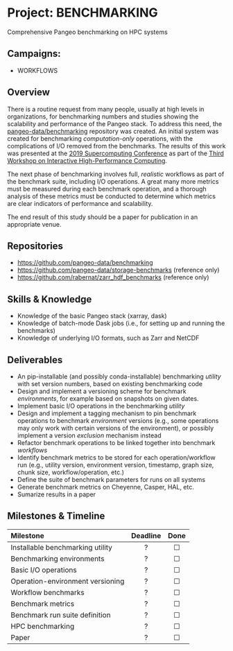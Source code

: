 # Project: BENCHMARKING

Comprehensive Pangeo benchmarking on HPC systems

## Campaigns:

- WORKFLOWS

## Overview

There is a routine request from many people, usually at high levels in organizations,
for benchmarking numbers and studies showing the scalability and performance of the
Pangeo stack.  To address this need, the
[pangeo-data/benchmarking](https://github.com/pangeo-data/benchmarking) repository was
created.  An initial system was created for benchmarking *computation-only* operations,
with the complications of I/O removed from the benchmarks.  The results of this work
was presented at the [2019 Supercomputing Conference](https://sc19.supercomputing.org/)
as part of the [Third Workshop on Interactive High-Performance Computing](https://sites.google.com/view/interactive-hpc/home).

The next phase of benchmarking involves full, *realistic* workflows as part of the
benchmark suite, including I/O operations.  A great many more metrics must be measured
during each benchmark operation, and a thorough analysis of these metrics must be conducted
to determine which metrics are clear indicators of performance and scalability.

The end result of this study should be a paper for publication in an appropriate venue.

## Repositories

- https://github.com/pangeo-data/benchmarking
- https://github.com/pangeo-data/storage-benchmarks (reference only)
- https://github.com/rabernat/zarr_hdf_benchmarks (reference only)

## Skills & Knowledge

- Knowledge of the basic Pangeo stack (xarray, dask)
- Knowledge of batch-mode Dask jobs (i.e., for setting up and running the benchmarks)
- Knowledge of underlying I/O formats, such as Zarr and NetCDF

## Deliverables

- An pip-installable (and possibly conda-installable) benchmarking *utility* with set
  version numbers, based on existing benchmarking code
- Design and implement a versioning scheme for benchmark *environments*, for example
  based on snapshots on given dates.
- Implement basic I/O operations in the benchmarking *utility*
- Design and implement a tagging mechanism to pin benchmark operations to benchmark
  *environment* versions (e.g., some operations may only work with certain versions
  of the environment), or possibly implement a version *exclusion* mechanism instead
- Refactor benchmark operations to be linked together into benchmark *workflows*
- Identify benchmark metrics to be stored for each operation/workflow run (e.g.,
  utility version, environment version, timestamp, graph size, chunk size,
  workflow/operation, etc.)
- Define the suite of benchmark parameters for runs on all systems
- Generate benchmark metrics on Cheyenne, Casper, HAL, etc.
- Sumarize results in a paper

## Milestones & Timeline

| Milestone                        | Deadline     | Done    |
|:---------------------------------|:------------:|:-------:|
| Installable benchmarking utility | ?            | &#9744; |
| Benchmarking environments        | ?            | &#9744; |
| Basic I/O operations             | ?            | &#9744; |
| Operation-environment versioning | ?            | &#9744; |
| Workflow benchmarks              | ?            | &#9744; |
| Benchmark metrics                | ?            | &#9744; |
| Benchmark run suite definition   | ?            | &#9744; |
| HPC benchmarking                 | ?            | &#9744; |
| Paper                            | ?            | &#9744; |
